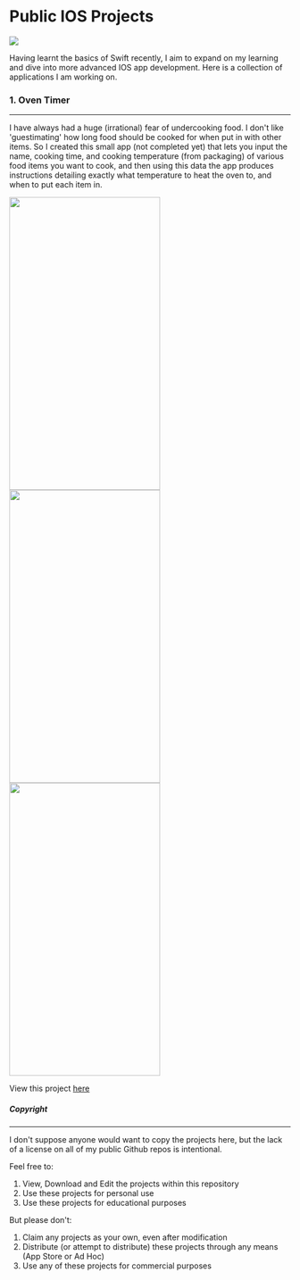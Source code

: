# Public IOS Projects

![](https://img.shields.io/github/followers/jackdevo?style=social)

Having learnt the basics of Swift recently, I aim to expand on my learning and dive into more advanced IOS app development. Here is a collection of applications I am working on.



### 1. Oven Timer
----

I have always had a huge (irrational) fear of undercooking food. I don't like 'guestimating' how long food should be cooked for when put in with other items.
So I created this small app (not completed yet) that lets you input the name, cooking time, and cooking temperature (from packaging) of various food items you want to cook, and then using this data the app produces instructions detailing exactly what temperature to heat the oven to, and when to put each item in.


<img src="https://raw.github.com/jackdevo/master/Public-IOS-Projects/Oven%20Timer/Screenshots/ss-ingredients.png" width="270" height="525">
<img src="https://raw.github.com/jackdevo/Public-IOS-Projects/master/Oven%20Timer/Screenshots/ss-addItem.png" width="270" height="525">
<img src="https://raw.github.com/jackdevo/Public-IOS-Projects/master/Oven%20Timer/Screenshots/ss-instructions.png" width="270" height="525">


View this project [here](https://github.com/jackdevo/Public-IOS-Projects/tree/master/Oven%20Timer)



##### Copyright
----

I don't suppose anyone would want to copy the projects here, but the lack of a license on all of my public Github repos is intentional.

Feel free to:
1. View, Download and Edit the projects within this repository
2. Use these projects for personal use
3. Use these projects for educational purposes

But please don't:
1. Claim any projects as your own, even after modification
2. Distribute (or attempt to distribute) these projects through any means (App Store or Ad Hoc)
3. Use any of these projects for commercial purposes
